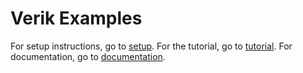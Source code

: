 # Verik Examples

For setup instructions, go to [setup](https://verik.io/setup/index.html). For the tutorial, go
to [tutorial](https://verik.io/tutorial/index.html). For documentation, go
to [documentation](https://verik.io/docs/index.html).
